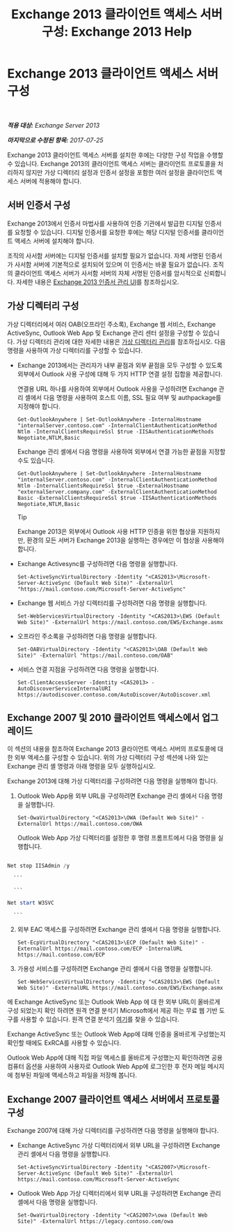 ﻿---
title: 'Exchange 2013 클라이언트 액세스 서버 구성: Exchange 2013 Help'
TOCTitle: Exchange 2013 클라이언트 액세스 서버 구성
ms:assetid: 01432ae4-2a00-44a4-a4dd-4eb8d7e6cfae
ms:mtpsurl: https://technet.microsoft.com/ko-kr/library/Hh529912(v=EXCHG.150)
ms:contentKeyID: 50482377
ms.date: 05/22/2018
mtps_version: v=EXCHG.150
ms.translationtype: MT
---

# Exchange 2013 클라이언트 액세스 서버 구성

 

_**적용 대상:** Exchange Server 2013_

_**마지막으로 수정된 항목:** 2017-07-25_

Exchange 2013 클라이언트 액세스 서버를 설치한 후에는 다양한 구성 작업을 수행할 수 있습니다. Exchange 2013의 클라이언트 액세스 서버는 클라이언트 프로토콜을 처리하지 않지만 가상 디렉터리 설정과 인증서 설정을 포함한 여러 설정을 클라이언트 액세스 서버에 적용해야 합니다.

## 서버 인증서 구성

Exchange 2013에서 인증서 마법사를 사용하여 인증 기관에서 발급한 디지털 인증서를 요청할 수 있습니다. 디지털 인증서를 요청한 후에는 해당 디지털 인증서를 클라이언트 액세스 서버에 설치해야 합니다.

조직의 사서함 서버에는 디지털 인증서를 설치할 필요가 없습니다. 자체 서명된 인증서가 사서함 서버에 기본적으로 설치되어 있으며 이 인증서는 바꿀 필요가 없습니다. 조직의 클라이언트 액세스 서버가 사서함 서버의 자체 서명된 인증서를 암시적으로 신뢰합니다. 자세한 내용은 [Exchange 2013 인증서 관리 UI](exchange-2013-certificate-management-ui-exchange-2013-help.md)를 참조하십시오.

## 가상 디렉터리 구성

가상 디렉터리에서 여러 OAB(오프라인 주소록), Exchange 웹 서비스, Exchange ActiveSync, Outlook Web App 및 Exchange 관리 센터 설정을 구성할 수 있습니다. 가상 디렉터리 관리에 대한 자세한 내용은 [가상 디렉터리 관리](virtual-directory-management-exchange-2013-help.md)를 참조하십시오. 다음 명령을 사용하여 가상 디렉터리를 구성할 수 있습니다.

  - Exchange 2013에서는 관리자가 내부 끝점과 외부 끝점을 모두 구성할 수 있도록 외부에서 Outlook 사용 구성에 대해 두 가지 HTTP 연결 설정 집합을 제공합니다.
    
    연결용 URL 하나를 사용하여 외부에서 Outlook 사용을 구성하려면 Exchange 관리 셸에서 다음 명령을 사용하여 호스트 이름, SSL 필요 여부 및 authpackage를 지정해야 합니다.
    
        Get-OutlookAnywhere | Set-OutlookAnywhere -InternalHostname "internalServer.contoso.com" -InternalClientAuthenticationMethod Ntlm -InternalClientsRequireSsl $true -IISAuthenticationMethods Negotiate,NTLM,Basic
    
    Exchange 관리 셸에서 다음 명령을 사용하여 외부에서 연결 가능한 끝점을 지정할 수도 있습니다.
    
        Get-OutlookAnywhere | Set-OutlookAnywhere -InternalHostname "internalServer.contoso.com" -InternalClientAuthenticationMethod Ntlm -InternalClientsRequireSsl $true -ExternalHostname "externalServer.company.com" -ExternalClientAuthenticationMethod Basic -ExternalClientsRequireSsl $true -IISAuthenticationMethods Negotiate,NTLM,Basic
    

    > [!TIP]
    > Exchange 2013은 외부에서 Outlook 사용 HTTP 인증을 위한 협상을 지원하지만, 환경의 모든 서버가 Exchange 2013을 실행하는 경우에만 이 협상을 사용해야 합니다.



  - Exchange Activesync를 구성하려면 다음 명령을 실행합니다.
    
        Set-ActiveSyncVirtualDirectory -Identity "<CAS2013>\Microsoft-Server-ActiveSync (Default Web Site)" -ExternalUrl "https://mail.contoso.com/Microsoft-Server-ActiveSync"

  - Exchange 웹 서비스 가상 디렉터리를 구성하려면 다음 명령을 실행합니다.
    
        Set-WebServicesVirtualDirectory -Identity "<CAS2013>\EWS (Default Web Site)" -ExternalUrl https://mail.contoso.com/EWS/Exchange.asmx

  - 오프라인 주소록을 구성하려면 다음 명령을 실행합니다.
    
        Set-OABVirtualDirectory -Identity "<CAS2013>\OAB (Default Web Site)" -ExternalUrl "https://mail.contoso.com/OAB"

  - 서비스 연결 지점을 구성하려면 다음 명령을 실행합니다.
    
        Set-ClientAccessServer -Identity <CAS2013> -AutoDiscoverServiceInternalURI https://autodiscover.contoso.com/AutoDiscover/AutoDiscover.xml

## Exchange 2007 및 2010 클라이언트 액세스에서 업그레이드

이 섹션의 내용을 참조하여 Exchange 2013 클라이언트 액세스 서버의 프로토콜에 대한 외부 액세스를 구성할 수 있습니다. 위의 가상 디렉터리 구성 섹션에 나와 있는 Exchange 관리 셸 명령과 아래 명령을 모두 실행하십시오.

Exchange 2013에 대해 가상 디렉터리를 구성하려면 다음 명령을 실행해야 합니다.

1.  Outlook Web App용 외부 URL을 구성하려면 Exchange 관리 셸에서 다음 명령을 실행합니다.
    
        Set-OwaVirtualDirectory "<CAS2013>\OWA (Default Web Site)" -ExternalUrl https://mail.contoso.com/OWA
    
    Outlook Web App 가상 디렉터리를 설정한 후 명령 프롬프트에서 다음 명령을 실행합니다.
    
      ```
  ```powershell
Net stop IISAdmin /y
```
      ```

      ```
  ```powershell
Net start W3SVC
```
      ```

2.  외부 EAC 액세스를 구성하려면 Exchange 관리 셸에서 다음 명령을 실행합니다.
    
        Set-EcpVirtualDirectory "<CAS2013>\ECP (Default Web Site)" -ExternalUrl https://mail.contoso.com/ECP -InternalURL https://mail.contoso.com/ECP 

3.  가용성 서비스를 구성하려면 Exchange 관리 셸에서 다음 명령을 실행합니다.
    
        Set-WebServicesVirtualDirectory -Identity "<CAS2013>\EWS (Default Web Site)" -ExternalURL https://mail.contoso.com/EWS/Exchange.asmx

에 Exchange ActiveSync 또는 Outlook Web App 에 대 한 외부 URL이 올바르게 구성 되었는지 확인 하려면 원격 연결 분석기 Microsoft에서 제공 하는 무료 웹 기반 도구를 사용할 수 있습니다. 원격 연결 분석기 [여기](http://go.microsoft.com/fwlink/?linkid=154308)를 찾을 수 있습니다.

Exchange ActiveSync 또는 Outlook Web App에 대해 인증을 올바르게 구성했는지 확인할 때에도 ExRCA를 사용할 수 있습니다.

Outlook Web App에 대해 직접 파일 액세스를 올바르게 구성했는지 확인하려면 공용 컴퓨터 옵션을 사용하여 사용자로 Outlook Web App에 로그인한 후 전자 메일 메시지에 첨부된 파일에 액세스하고 파일을 저장해 봅니다.

## Exchange 2007 클라이언트 액세스 서버에서 프로토콜 구성

Exchange 2007에 대해 가상 디렉터리를 구성하려면 다음 명령을 실행해야 합니다.

  - Exchange ActiveSync 가상 디렉터리에서 외부 URL을 구성하려면 Exchange 관리 셸에서 다음 명령을 실행합니다.
    
        Set-ActiveSyncVirtualDirectory -Identity "<CAS2007>\Microsoft-Server-ActiveSync (Default Web Site)" -ExternalUrl https://mail.contoso.com/Microsoft-Server-ActiveSync

  - Outlook Web App 가상 디렉터리에서 외부 URL을 구성하려면 Exchange 관리 셸에서 다음 명령을 실행합니다.
    
        Set-OwaVirtualDirectory -Identity "<CAS2007>\owa (Default Web Site)" -ExternalUrl https://legacy.contoso.com/owa

